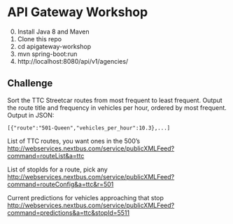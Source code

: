 # API Gateway Workshop

0. Install Java 8 and Maven
1. Clone this repo
2. cd apigateway-workshop
2. mvn spring-boot:run
3. http://localhost:8080/api/v1/agencies/

## Challenge

Sort the TTC Streetcar routes from most frequent to least frequent. Output the route title and frequency in vehicles per hour, ordered by most frequent. Output in JSON:
```
[{"route":"501-Queen","vehicles_per_hour":10.3},...]
```

List of TTC routes, you want ones in the 500’s
http://webservices.nextbus.com/service/publicXMLFeed?command=routeList&a=ttc

List of stopIds for a route, pick any
http://webservices.nextbus.com/service/publicXMLFeed?command=routeConfig&a=ttc&r=501

Current predictions for vehicles approaching that stop
http://webservices.nextbus.com/service/publicXMLFeed?command=predictions&a=ttc&stopId=5511
